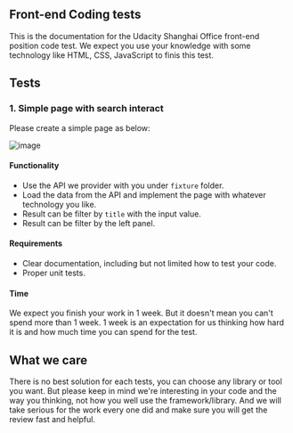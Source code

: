 ## Front-end Coding tests

This is the documentation for the Udacity Shanghai Office front-end position code test. We expect you use your knowledge with some technology like HTML, CSS, JavaScript to finis this test.

## Tests

### 1. Simple page with search interact

Please create a simple page as below:

![image](https://cloud.githubusercontent.com/assets/914595/24827854/437d0a5e-1c95-11e7-92c0-830301e2b572.png)

#### Functionality

* Use the API we provider with you under `fixture` folder.
* Load the data from the API and implement the page with whatever technology you like.
* Result can be filter by `title` with the input value.
* Result can be filter by the left panel.

#### Requirements

* Clear documentation, including but not limited how to test your code.
* Proper unit tests.

#### Time

We expect you finish your work in 1 week. But it doesn't mean you can't spend more than 1 week. 1 week is an expectation for us thinking how hard it is and how much time you can spend for the test.

## What we care 

There is no best solution for each tests, you can choose any library or tool you want. But please keep in mind we're interesting in your code and the way you thinking, not how you well use the framework/library. And we will take serious for the work every one did and make sure you will get the review fast and helpful. 
